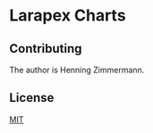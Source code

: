 # Larapex Charts

## Contributing

The author is Henning Zimmermann.

## License
[MIT](./LICENSE.md)
